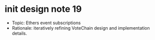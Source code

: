 # init design note 19

- Topic: Ethers event subscriptions
- Rationale: iteratively refining VoteChain design and implementation details.

